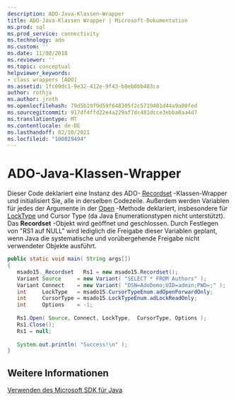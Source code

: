 ```yaml
---
description: ADO-Java-Klassen-Wrapper
title: ADO-Java-Klassen Wrapper | Microsoft-Dokumentation
ms.prod: sql
ms.prod_service: connectivity
ms.technology: ado
ms.custom: ''
ms.date: 11/08/2018
ms.reviewer: ''
ms.topic: conceptual
helpviewer_keywords:
- class wrappers [ADO]
ms.assetid: 1fc09dc1-9e32-412e-9f43-b8eb8bb483ca
author: rothja
ms.author: jroth
ms.openlocfilehash: 79d5b19f9d59f648305f2c5719401d44a9a00fed
ms.sourcegitcommit: 917df4ffd22e4a229af7dc481dcce3ebba0aa4d7
ms.translationtype: MT
ms.contentlocale: de-DE
ms.lasthandoff: 02/10/2021
ms.locfileid: "100029494"
---
```

# <a name="ado-java-class-wrappers"></a>ADO-Java-Klassen-Wrapper
Dieser Code deklariert eine Instanz des ADO- [Recordset](../../reference/ado-api/recordset-object-ado.md) -Klassen-Wrapper und initialisiert Sie, alle in derselben Codezeile. Außerdem werden Variablen für jedes der Argumente in der [Open](../../reference/ado-api/open-method-ado-recordset.md) -Methode deklariert, insbesondere für [LockType](../../reference/ado-api/locktype-property-ado.md) und Cursor Type (da Java Enumerationstypen nicht unterstützt). [](../../reference/ado-api/cursortype-property-ado.md) Das **Recordset** -Objekt wird geöffnet und geschlossen. Durch Festlegen von "RS1 auf NULL" wird lediglich die Freigabe dieser Variablen geplant, wenn Java die systematische und vorübergehende Freigabe nicht verwendeter Objekte ausführt.  
  
```java
public static void main( String args[])  
{  
   msado15._Recordset   Rs1 = new msado15.Recordset();  
   Variant Source     = new Variant( "SELECT * FROM Authors" );  
   Variant Connect    = new Variant( "DSN=AdoDemo;UID=admin;PWD=;" );  
   int     LockType   = msado15.CursorTypeEnum.adOpenForwardOnly;  
   int     CursorType = msado15.LockTypeEnum.adLockReadOnly;  
   int     Options    = -1;  
  
   Rs1.Open( Source, Connect, LockType,  CursorType, Options );  
   Rs1.Close();  
   Rs1 = null;  
  
   System.out.println( "Success!\n" );  
}  
```  
  
## <a name="see-also"></a>Weitere Informationen  
 [Verwenden des Microsoft SDK für Java](./using-the-microsoft-sdk-for-java.md)